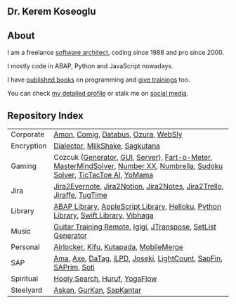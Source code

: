 ## Dr. Kerem Koseoglu

About
------

I am a freelance [software architect](https://www.sap-press.com/design-patterns-in-abap-objects_4277/), coding since 1988 and pro since 2000. 

I mostly code in ABAP, Python and JavaScript nowadays.

I have [published books](https://keremkoseoglu.com/books/) on programming and [give trainings](https://keremkoseoglu.com/seminars/teaching-software/) too. 

You can check [my detailed profile](https://keremkoseoglu.com/software/) or stalk me on [social media](https://keremkoseoglu.com).

Repository Index
------

<table border=0>
  <tr>
    <td>Corporate</td>
    <td><a href="https://github.com/keremkoseoglu/Amon">Amon</a>, <a href="https://github.com/keremkoseoglu/COMIG">Comig</a>, <a href="https://github.com/keremkoseoglu/databus">Databus</a>, <a href="https://github.com/keremkoseoglu/Ozura">Ozura</a>, <a href="https://github.com/keremkoseoglu/WebSly">WebSly</a>
    </td>
  </tr>
  <tr>
    <td>Encryption</td>
    <td><a href="https://github.com/keremkoseoglu/Dialector">Dialector</a>, <a href="https://github.com/keremkoseoglu/MilkShake">MilkShake</a>, <a href="https://github.com/keremkoseoglu/sagkutana">Sagkutana</a>
    </td>
  </tr>
  <tr>
    <td>Gaming</td>
    <td>Cozcuk (<a href="https://github.com/keremkoseoglu/cozcuk-generator">Generator</a>, <a href="https://github.com/keremkoseoglu/cozcuk-gui">GUI</a>, <a href="https://github.com/keremkoseoglu/cozcuk-server">Server</a>), <a href="https://github.com/keremkoseoglu/Fart-O-Meter">Fart-o-Meter</a>, <a href="https://github.com/keremkoseoglu/MasterMindSolver">MasterMindSolver</a>, <a href="https://github.com/keremkoseoglu/NumberXX">Number XX</a>, <a href="https://github.com/keremkoseoglu/Numbrella">Numbrella</a>, <a href="https://github.com/keremkoseoglu/Sudoku-Solver">Sudoku Solver</a>, <a href="https://github.com/keremkoseoglu/TicTacToe-AI">TicTacToe AI</a>, <a href="https://github.com/keremkoseoglu/YoMama">YoMama</a>
    </td>
  </tr>
  <tr>
    <td>Jira</td>
    <td><a href="https://github.com/keremkoseoglu/Jira2Evernote">Jira2Evernote</a>, 
<a href="https://github.com/keremkoseoglu/Jira2Notion">Jira2Notion</a>, 
<a href="https://github.com/keremkoseoglu/Jira2Notes">Jira2Notes</a>, 
<a href="https://github.com/keremkoseoglu/Jira2Trello">Jira2Trello</a>, 
<a href="https://github.com/keremkoseoglu/Jiraffe">Jiraffe</a>, 
<a href="https://github.com/keremkoseoglu/TugTime">TugTime</a>
    </td>
  </tr>
  <tr>
    <td>Library</td>
    <td><a href="https://github.com/keremkoseoglu/ABAP-Library">ABAP Library</a>, <a href="https://github.com/keremkoseoglu/AppleScript-Library">AppleScript Library</a>, <a href="https://github.com/keremkoseoglu/helloku">Helloku</a>, <a href="https://github.com/keremkoseoglu/Python-Library">Python Library</a>, <a href="https://github.com/keremkoseoglu/Swift-Library">Swift Library</a>, <a href="https://github.com/keremkoseoglu/vibhaga">Vibhaga</a>
    </td>
  </tr>
  <tr>
    <td>Music</td>
    <td><a href="https://github.com/keremkoseoglu/Guitar-Training-Remote">Guitar Training Remote</a>, <a href="https://github.com/keremkoseoglu/igigi">Igigi</a>, <a href="https://github.com/keremkoseoglu/JTranspose">JTranspose</a>, <a href="https://github.com/keremkoseoglu/Setlist-Generator">SetList Generator</a>
    </td>
  </tr>
  <tr>
    <td>Personal</td>
    <td><a href="https://github.com/keremkoseoglu/Airlocker">Airlocker</a>, <a href="https://github.com/keremkoseoglu/Kifu">Kifu</a>, <a href="https://github.com/keremkoseoglu/kutapada">Kutapada</a>, <a href="https://github.com/keremkoseoglu/MobileMerge">MobileMerge</a>
    </td>
  </tr>
  <tr>
    <td>SAP</td>
    <td><a href="https://github.com/keremkoseoglu/ama">Ama</a>, 
<a href="https://github.com/keremkoseoglu/Axe">Axe</a>, 
<a href="https://github.com/keremkoseoglu/DaTag">DaTag</a>, 
<a href="https://github.com/keremkoseoglu/ILPD">iLPD</a>, 
<a href="https://github.com/keremkoseoglu/Joseki">Joseki</a>, 
<a href="https://github.com/keremkoseoglu/LightCount">LightCount</a>, 
<a href="https://github.com/keremkoseoglu/sapFIN">SapFin</a>, 
<a href="https://github.com/keremkoseoglu/SAPrim">SAPrim</a>, 
<a href="https://github.com/keremkoseoglu/soti">Soti</a>
    </td>
  </tr>
  <tr>
    <td>Spiritual</td>
    <td><a href="https://github.com/keremkoseoglu/Hooly-Search">Hooly Search</a>, <a href="https://github.com/keremkoseoglu/Huruf">Huruf</a>, <a href="https://github.com/keremkoseoglu/yogaflow">YogaFlow</a>
    </td>
  </tr>
  <tr>
    <td>Steelyard</td>
    <td><a href="https://github.com/keremkoseoglu/AsKan">Askan</a>, <a href="https://github.com/keremkoseoglu/GurKan">GurKan</a>, <a href="https://github.com/keremkoseoglu/SAPKantar">SapKantar</a>
    </td>
  </tr>
</table>


<!--
**keremkoseoglu/keremkoseoglu** is a ✨ _special_ ✨ repository because its `README.md` (this file) appears on your GitHub profile.

Here are some ideas to get you started:

- 🔭 I’m currently working on ...
- 🌱 I’m currently learning ...
- 👯 I’m looking to collaborate on ...
- 🤔 I’m looking for help with ...
- 💬 Ask me about ...
- 📫 How to reach me: ...
- 😄 Pronouns: ...
- ⚡ Fun fact: ...
-->
